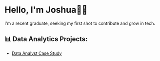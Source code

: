 # Hello, I'm Joshua👋🏽
I'm a recent graduate, seeking my first shot to contribute and grow in tech.

## 📊 Data Analytics Projects:
- [Data Analyst Case Study]([https://github.com/JoshuaYerdon/DA-Case-Study)
